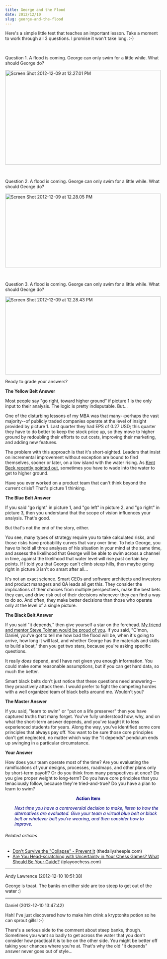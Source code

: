 ```yaml
---
title: George and the Flood
date: 2012/12/10
slug: george-and-the-flood
---
```


Here's a simple little test that teaches an important lesson. Take a moment to work through all 3 questions. I promise it won't take long. :-)

 
 

Question 1. A flood is coming. George can only swim for a little while. What should George do?

<a href="http://codecraft.co/2012/12/10/george-and-the-flood/screen-shot-2012-12-09-at-12-27-01-pm/" rel="attachment wp-att-866"><img class="aligncenter size-medium wp-image-866" alt="Screen Shot 2012-12-09 at 12.27.01 PM" src="http://codecraft.co/wp-content/uploads/2012/12/screen-shot-2012-12-09-at-12-27-01-pm.png?w=300" width="500" height="303" /></a>

 
 

Question 2. A flood is coming. George can only swim for a little while. What should George do?

<a href="http://codecraft.co/2012/12/10/george-and-the-flood/screen-shot-2012-12-09-at-12-28-05-pm/" rel="attachment wp-att-867"><img class="aligncenter size-medium wp-image-867" alt="Screen Shot 2012-12-09 at 12.28.05 PM" src="http://codecraft.co/wp-content/uploads/2012/12/screen-shot-2012-12-09-at-12-28-05-pm.png?w=300" width="500" height="237" /></a>

 
 

Question 3. A flood is coming. George can only swim for a little while. What should George do?

<a href="http://codecraft.co/2012/12/10/george-and-the-flood/screen-shot-2012-12-09-at-12-28-43-pm/" rel="attachment wp-att-868"><img class="aligncenter size-medium wp-image-868" alt="Screen Shot 2012-12-09 at 12.28.43 PM" src="http://codecraft.co/wp-content/uploads/2012/12/screen-shot-2012-12-09-at-12-28-43-pm.png?w=300" width="500" height="250" /></a>

Ready to grade your answers?

<strong>The Yellow Belt Answer</strong>

Most people say "go right, toward higher ground" if picture 1 is the only input to their analysis. The logic is pretty indisputable. But...

<!--more-->One of the disturbing lessons of my MBA was that many--perhaps the vast majority--of publicly traded companies operate at the level of insight provided by picture 1. Last quarter they had EPS of 0.27 USD; this quarter they have to do better to keep the stock price up, so they move to higher ground by redoubling their efforts to cut costs, improving their marketing, and adding new features.

The problem with this approach is that it's short-sighted. Leaders that insist on incremental improvement without exception are bound to find themselves, sooner or later, on a low island with the water rising. As <a href="https://www.facebook.com/notes/kent-beck/when-worse-is-better-incrementally-escaping-local-maxima/498576730175196" target="_blank">Kent Beck recently pointed out</a>, sometimes you have to wade into the water to get to higher ground.

Have you ever worked on a product team that can't think beyond the current crisis? That's picture 1 thinking.

<strong>The Blue Belt Answer</strong>

If you said "go right" in picture 1, and "go left" in picture 2, and "go right" in picture 3, then you understand that the scope of vision influences your analysis. That's good.

But that's not the end of the story, either.

You see, many types of strategy require you to take calculated risks, and those risks have probability curves that vary over time. To help George, you have to hold all three analyses of his situation in your mind at the same time, and assess the likelihood that George will be able to swim across a channel in time, against the likelihood that water level will rise past certain key points. If I told you that George can't climb steep hills, then maybe going right in picture 3 isn't so smart after all...

It's not an exact science. Smart CEOs and software architects and investors and product managers and QA leads all get this. They consider the implications of their choices from multiple perspectives, make the best bets they can, and drive risk out of their decisions whenever they can find a way to do so. And often, they make better decisions than those who operate only at the level of a single picture.

<strong>The Black Belt Answer</strong>

If you said "it depends," then give yourself a star on the forehead. <a title="Steve Tolman: It depends." href="/2012/09/17/steve-tolman-it-depends/">My friend and mentor Steve Tolman would be proud of you</a>. If you said, "C'mon, Daniel, you've got to tell me how bad the flood will be, when it's going to arrive, how long it will last, and whether George has the materials and skills to build a boat," then you get two stars, because you're asking specific questions.

It really <em>does</em> depend, and I have not given you enough information. You could make some reasonable assumptions, but if you can get hard data, so much the better.

Smart black belts don't just notice that these questions need answering--they proactively attack them. I would prefer to fight the competing hordes with a well organized team of black belts around me. Wouldn't you?

<strong>The Master Answer</strong>

If you said, "learn to swim" or "put on a life preserver" then you have captured truths that many forget. You've fully understood how, why, and on what the short-term answer depends, and you've taught it to less experienced students for years. Along the way, you've identified some core principles that always pay off. You want to be sure those core principles don't get neglected, no matter which way the "it depends" pendulum ends up swinging in a particular circumstance.

<strong>Your Answer</strong>

How does your team operate most of the time? Are you evaluating the ramifications of your designs, processes, roadmaps, and other plans only by short-term payoff? Or do you think from many perspectives at once? Do you give proper weight to long-term? Do you have core principles that you tenaciously follow, because they're tried-and-true? Do you have a plan to learn to swim?
<p style="padding-left:30px;text-align:center;"><span style="color:#000080;"><strong>Action Item</strong></span></p>
<p style="padding-left:30px;"><em><span style="color:#000080;">Next time you have a controversial decision to make, listen to how the alternatives are evaluated. Give your team a virtual blue belt or black belt or whatever belt you're wearing, and then consider how to improve.</span></em></p>

<h6 class="zemanta-related-title" style="font-size:1em;">Related articles</h6>
<ul class="zemanta-article-ul">
	<li class="zemanta-article-ul-li"><a href="http://www.thedailysheeple.com/dont-survive-the-collapse-prevent-it_122012" target="_blank">Don't Survive the "Collapse" - Prevent It</a> (thedailysheeple.com)</li>
	<li class="zemanta-article-ul-li"><a href="http://iplayoochess.com/2012/12/09/are-you-head-scratching-with-uncertainty-in-your-chess-games-what-should-be-your-guide/" target="_blank">Are You Head-scratching with Uncertainty in Your Chess Games? What Should Be Your Guide?</a> (iplayoochess.com)</li>
</ul>

---

Andy Lawrence (2012-12-10 10:51:38)

George is toast. The banks on either side are too steep to get out of the water :)

---

Daniel (2012-12-10 13:47:42)

Hah! I've just discovered how to make him drink a kryptonite potion so he can sprout gills! :-)

There's a serious side to the comment about steep banks, though. Sometimes you want so badly to get across the water that you don't consider how practical it is to be on the other side. You might be better off taking your chances where you're at. That's why the old "it depends" answer never goes out of style...